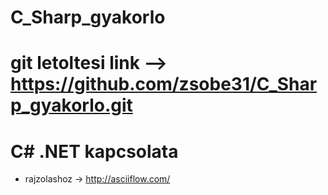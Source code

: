 # C_Sharp_gyakorlo

# git letoltesi link --> https://github.com/zsobe31/C_Sharp_gyakorlo.git

# C# .NET kapcsolata
- rajzolashoz -> http://asciiflow.com/
